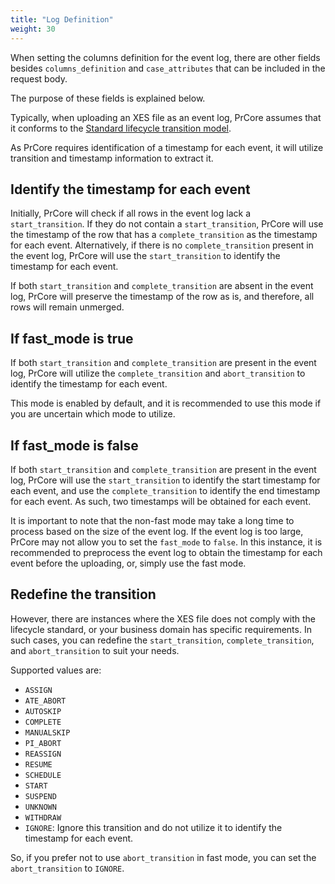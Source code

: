 ```yaml
---
title: "Log Definition"
weight: 30
---
```


When setting the columns definition for the event log, there are other fields besides `columns_definition` and `case_attributes` that can be included in the request body.

The purpose of these fields is explained below.

Typically, when uploading an XES file as an event log, PrCore assumes that it conforms to the [Standard lifecycle transition model](https://www.tf-pm.org/resources/xes-standard/about-xes/standard-extensions/lifecycle/standard).

As PrCore requires identification of a timestamp for each event, it will utilize transition and timestamp information to extract it.

## Identify the timestamp for each event

Initially, PrCore will check if all rows in the event log lack a `start_transition`. If they do not contain a `start_transition`, PrCore will use the timestamp of the row that has a `complete_transition` as the timestamp for each event. Alternatively, if there is no `complete_transition` present in the event log, PrCore will use the `start_transition` to identify the timestamp for each event.

If both `start_transition` and `complete_transition` are absent in the event log, PrCore will preserve the timestamp of the row as is, and therefore, all rows will remain unmerged.

## If fast_mode is true

If both `start_transition` and `complete_transition` are present in the event log, PrCore will utilize the `complete_transition` and `abort_transition` to identify the timestamp for each event.

This mode is enabled by default, and it is recommended to use this mode if you are uncertain which mode to utilize.

## If fast_mode is false

If both `start_transition` and `complete_transition` are present in the event log, PrCore will use the `start_transition` to identify the start timestamp for each event, and use the `complete_transition` to identify the end timestamp for each event. As such, two timestamps will be obtained for each event.

It is important to note that the non-fast mode may take a long time to process based on the size of the event log. If the event log is too large, PrCore may not allow you to set the `fast_mode` to `false`. In this instance, it is recommended to preprocess the event log to obtain the timestamp for each event before the uploading, or, simply use the fast mode.

## Redefine the transition

However, there are instances where the XES file does not comply with the lifecycle standard, or your business domain has specific requirements. In such cases, you can redefine the `start_transition`, `complete_transition`, and `abort_transition` to suit your needs.

Supported values are:

- `ASSIGN`
- `ATE_ABORT`
- `AUTOSKIP`
- `COMPLETE`
- `MANUALSKIP`
- `PI_ABORT`
- `REASSIGN`
- `RESUME`
- `SCHEDULE`
- `START`
- `SUSPEND`
- `UNKNOWN`
- `WITHDRAW`
- `IGNORE`: Ignore this transition and do not utilize it to identify the timestamp for each event.

So, if you prefer not to use `abort_transition` in fast mode, you can set the `abort_transition` to `IGNORE`.
